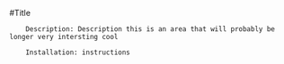 #Title 

        Description: Description this is an area that will probably be longer very intersting cool 

        Installation: instructions